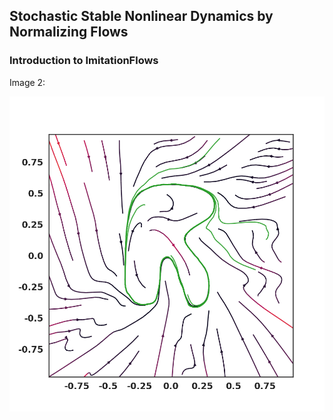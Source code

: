 ## Stochastic Stable Nonlinear Dynamics  by Normalizing Flows
### Introduction to ImitationFlows


Image 2:

![Image](/Figures/RSHAPE.png)
